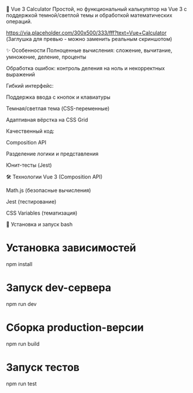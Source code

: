 🧮 Vue 3 Calculator
Простой, но функциональный калькулятор на Vue 3 с поддержкой темной/светлой темы и обработкой математических операций.

https://via.placeholder.com/300x500/333/fff?text=Vue+Calculator
(Заглушка для превью - можно заменить реальным скриншотом)

✨ Особенности
Полноценные вычисления: сложение, вычитание, умножение, деление, проценты

Обработка ошибок: контроль деления на ноль и некорректных выражений

Гибкий интерфейс:

Поддержка ввода с кнопок и клавиатуры

Темная/светлая тема (CSS-переменные)

Адаптивная вёрстка на CSS Grid

Качественный код:

Composition API

Разделение логики и представления

Юнит-тесты (Jest)

🛠 Технологии
Vue 3 (Composition API)

Math.js (безопасные вычисления)

Jest (тестирование)

CSS Variables (тематизация)

🚀 Установка и запуск
bash
# Установка зависимостей
npm install

# Запуск dev-сервера
npm run dev

# Сборка production-версии
npm run build

# Запуск тестов
npm run test
